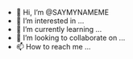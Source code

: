 - 👋 Hi, I’m @SAYMYNAMEME
- 👀 I’m interested in ...
- 🌱 I’m currently learning ...
- 💞️ I’m looking to collaborate on ...
- 📫 How to reach me ...

<!---
SAYMYNAMEME/SAYMYNAMEME is a ✨ special ✨ repository because its `README.md` (this file) appears on your GitHub profile.
You can click the Preview link to take a look at your changes.
--->
